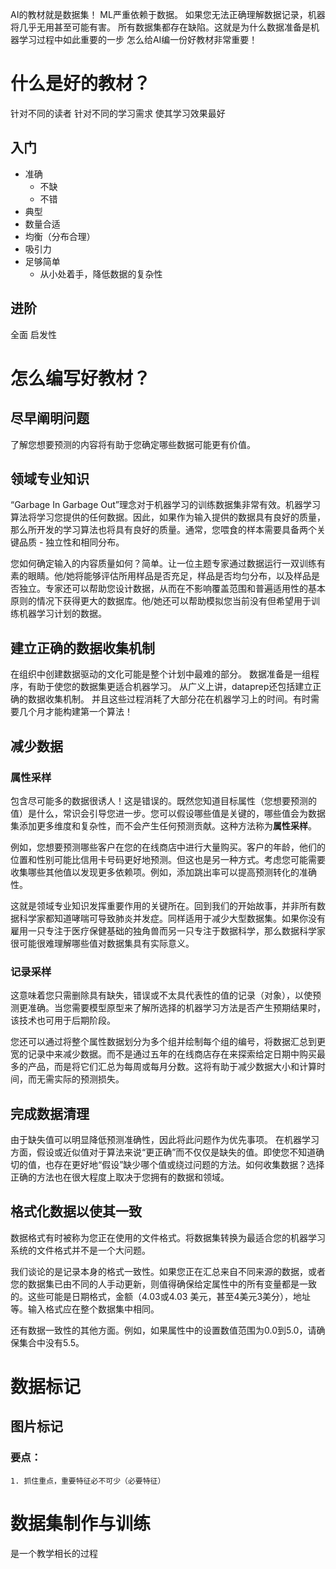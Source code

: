 AI的教材就是数据集！
ML严重依赖于数据。
如果您无法正确理解数据记录，机器将几乎无用甚至可能有害。
所有数据集都存在缺陷。这就是为什么数据准备是机器学习过程中如此重要的一步
怎么给AI编一份好教材非常重要！

# 什么是好的教材？
针对不同的读者
针对不同的学习需求
使其学习效果最好
## 入门
- 准确
    - 不缺
    - 不错
- 典型
- 数量合适
- 均衡（分布合理）
- 吸引力
- 足够简单
    - 从小处着手，降低数据的复杂性
## 进阶
全面
启发性



# 怎么编写好教材？
## 尽早阐明问题
了解您想要预测的内容将有助于您确定哪些数据可能更有价值。
## 领域专业知识
“Garbage In Garbage Out”理念对于机器学习的训练数据集非常有效。机器学习算法将学习您提供的任何数据。因此，如果作为输入提供的数据具有良好的质量，那么所开发的学习算法也将具有良好的质量。通常，您喂食的样本需要具备两个关键品质 - 独立性和相同分布。

您如何确定输入的内容质量如何？简单。让一位主题专家通过数据运行一双训练有素的眼睛。他/她将能够评估所用样品是否充足，样品是否均匀分布，以及样品是否独立。专家还可以帮助您设计数据，从而在不影响覆盖范围和普遍适用性的基本原则的情况下获得更大的数据库。他/她还可以帮助模拟您当前没有但希望用于训练机器学习计划的数据。
## 建立正确的数据收集机制
在组织中创建数据驱动的文化可能是整个计划中最难的部分。
数据准备是一组程序，有助于使您的数据集更适合机器学习。
从广义上讲，dataprep还包括建立正确的数据收集机制。
并且这些过程消耗了大部分花在机器学习上的时间。有时需要几个月才能构建第一个算法！

## 减少数据
### 属性采样
包含尽可能多的数据很诱人！这是错误的。既然您知道目标属性（您想要预测的值）是什么，常识会引导您进一步。您可以假设哪些值是关键的，哪些值会为数据集添加更多维度和复杂性，而不会产生任何预测贡献。这种方法称为**属性采样**。

例如，您想要预测哪些客户在您的在线商店中进行大量购买。客户的年龄，他们的位置和性别可能比信用卡号码更好地预测。但这也是另一种方式。考虑您可能需要收集哪些其他值以发现更多依赖项。例如，添加跳出率可以提高预测转化的准确性。

这就是领域专业知识发挥重要作用的关键所在。回到我们的开始故事，并非所有数据科学家都知道哮喘可导致肺炎并发症。同样适用于减少大型数据集。如果你没有雇用一只专注于医疗保健基础的独角兽而另一只专注于数据科学，那么数据科学家很可能很难理解哪些值对数据集具有实际意义。

### 记录采样

这意味着您只需删除具有缺失，错误或不太具代表性的值的记录（对象），以使预测更准确。当您需要模型原型来了解所选择的机器学习方法是否产生预期结果时，该技术也可用于后期阶段。

您还可以通过将整个属性数据划分为多个组并绘制每个组的编号，将数据汇总到更宽的记录中来减少数据。而不是通过五年的在线商店存在来探索给定日期中购买最多的产品，而是将它们汇总为每周或每月分数。这将有助于减少数据大小和计算时间，而无需实际的预测损失。
## 完成数据清理
由于缺失值可以明显降低预测准确性，因此将此问题作为优先事项。
在机器学习方面，假设或近似值对于算法来说“更正确”而不仅仅是缺失的值。即使您不知道确切的值，也存在更好地“假设”缺少哪个值或绕过问题的方法。如何收集数据？选择正确的方法也在很大程度上取决于您拥有的数据和领域。

## 格式化数据以使其一致
数据格式有时被称为您正在使用的文件格式。将数据集转换为最适合您的机器学习系统的文件格式并不是一个大问题。

我们谈论的是记录本身的格式一致性。如果您正在汇总来自不同来源的数据，或者您的数据集已由不同的人手动更新，则值得确保给定属性中的所有变量都是一致的。这些可能是日期格式，金额（4.03或4.03 美元，甚至4美元3美分），地址等。输入格式应在整个数据集中相同。

还有数据一致性的其他方面。例如，如果属性中的设置数值范围为0.0到5.0，请确保集合中没有5.5。

# 数据标记
## 图片标记
### 要点：
    1. 抓住重点，重要特征必不可少（必要特征）
    
# 数据集制作与训练
是一个教学相长的过程